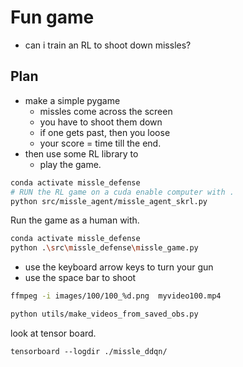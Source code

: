 # Fun game

* can i train an RL to shoot down missles?

## Plan

* make a simple pygame
  * missles come across the screen
  * you have to shoot them down
  * if one gets past, then you loose
  * your score = time till the end.
* then use some RL library to
  * play the game.

```bash
conda activate missle_defense
# RUN the RL game on a cuda enable computer with . 
python src/missle_agent/missle_agent_skrl.py 
```

Run the game as a human with.

```bash
conda activate missle_defense
python .\src\missle_defense\missle_game.py
```

* use the keyboard arrow keys to turn your gun
* use the space bar to shoot
```bash
ffmpeg -i images/100/100_%d.png  myvideo100.mp4

python utils/make_videos_from_saved_obs.py  

```
look at tensor board. 
```
tensorboard --logdir ./missle_ddqn/
```